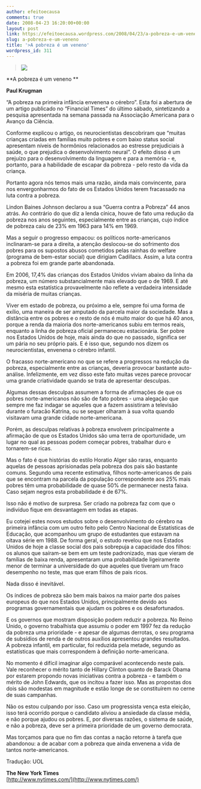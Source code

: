 ```yaml
---
author: efeitoecausa
comments: true
date: 2008-04-23 16:20:00+00:00
layout: post
link: https://efeitoecausa.wordpress.com/2008/04/23/a-pobreza-e-um-veneno/
slug: a-pobreza-e-um-veneno
title: '>A pobreza é um veneno'
wordpress_id: 311
---
```


>[![](http://efeitoecausa.files.wordpress.com/2008/04/pobrezaveneno.jpg?w=203)](http://efeitoecausa.files.wordpress.com/2008/04/pobrezaveneno.jpg)  

**A pobreza é um veneno           **

 

**Paul Krugman**

 

“A pobreza na primeira infância envenena o cérebro”. Esta foi a abertura de um artigo publicado no “Financial Times” do último sábado, sintetizando a pesquisa apresentada na semana passada na Associação Americana para o Avanço da Ciência.

 

Conforme explicou o artigo, os neurocientistas descobriram que “muitas crianças criadas em famílias muito pobres e com baixo status social apresentam níveis de hormônios relacionados ao estresse prejudiciais à saúde, o que prejudica o desenvolvimento neural”. O efeito disso é um prejuízo para o desenvolvimento da linguagem e para a memória - e, portanto, para a habilidade de escapar da pobreza - pelo resto da vida da criança.

 

Portanto agora nós temos mais uma razão, ainda mais convincente, para nos envergonharmos do fato de os Estados Unidos terem fracassado na luta contra a pobreza.

 

Lindon Baines Johnson declarou a sua “Guerra contra a Pobreza” 44 anos atrás. Ao contrário do que diz a lenda cínica, houve de fato uma redução da pobreza nos anos seguintes, especialmente entre as crianças, cujo índice de pobreza caiu de 23% em 1963 para 14% em 1969.

 

Mas a seguir o progresso empacou: os políticos norte-americanos inclinaram-se para a direita, a atenção deslocou-se do sofrimento dos pobres para os supostos abusos cometidos pelas rainhas do welfare (programa de bem-estar social) que dirigiam Cadillacs. Assim, a luta contra a pobreza foi em grande parte abandonada.

 

Em 2006, 17,4% das crianças dos Estados Unidos viviam abaixo da linha da pobreza, um número substancialmente mais elevado que o de 1969. E até mesmo esta estatística provavelmente não reflete a verdadeira intensidade da miséria de muitas crianças.

 

Viver em estado de pobreza, ou próximo a ele, sempre foi uma forma de exílio, uma maneira de ser amputado da parcela maior da sociedade. Mas a distância entre os pobres e o resto de nós é muito maior do que há 40 anos, porque a renda da maioria dos norte-americanos subiu em termos reais, enquanto a linha de pobreza oficial permaneceu estacionária. Ser pobre nos Estados Unidos de hoje, mais ainda do que no passado, significa ser um pária no seu próprio país. E é isso que, segundo nos dizem os neurocientistas, envenena o cérebro infantil.

 

O fracasso norte-americano no que se refere a progressos na redução da pobreza, especialmente entre as crianças, deveria provocar bastante auto-análise. Infelizmente, em vez disso este fato muitas vezes parece provocar uma grande criatividade quando se trata de apresentar desculpas.

 

Algumas dessas desculpas assumem a forma de afirmações de que os pobres norte-americanos não são de fato pobres - uma alegação que sempre me faz indagar se aqueles que a fazem assistiram a televisão durante o furacão Katrina, ou se sequer olharam à sua volta quando visitavam uma grande cidade norte-americana.

 

Porém, as desculpas relativas à pobreza envolvem principalmente a afirmação de que os Estados Unidos são uma terra de oportunidade, um lugar no qual as pessoas podem começar pobres, trabalhar duro e tornarem-se ricas.

 

Mas o fato é que histórias do estilo Horatio Alger são raras, enquanto aquelas de pessoas aprisionadas pela pobreza dos pais são bastante comuns. Segundo uma recente estimativa, filhos norte-americanos de pais que se encontram na parcela da população correspondente aos 25% mais pobres têm uma probabilidade de quase 50% de permanecer nesta faixa. Caso sejam negros esta probabilidade é de 67%.

 

Isso não é motivo de surpresa. Ser criado na pobreza faz com que o indivíduo fique em desvantagem em todas as etapas.

 

Eu cotejei estes novos estudos sobre o desenvolvimento do cérebro na primeira infância com um outro feito pelo Centro Nacional de Estatísticas de Educação, que acompanhou um grupo de estudantes que estavam na oitava série em 1988. De forma geral, o estudo revelou que nos Estados Unidos de hoje a classe social dos pais sobrepuja a capacidade dos filhos: os alunos que saíram-se bem em um teste padronizado, mas que vieram de famílias de baixa renda, apresentaram uma probabilidade ligeiramente menor de terminar a universidade do que aqueles que tiveram um fraco desempenho no teste, mas que eram filhos de pais ricos.

 

Nada disso é inevitável.

 

Os índices de pobreza são bem mais baixos na maior parte dos países europeus do que nos Estados Unidos, principalmente devido aos programas governamentais que ajudam os pobres e os desafortunados.

 

E os governos que mostram disposição podem reduzir a pobreza. No Reino Unido, o governo trabalhista que assumiu o poder em 1997 fez da redução da pobreza uma prioridade - e apesar de algumas derrotas, o seu programa de subsídios de renda e de outros auxílios apresentou grandes resultados. A pobreza infantil, em particular, foi reduzida pela metade, segundo as estatísticas que mais correspondem à definição norte-americana.

 

No momento é difícil imaginar algo comparável acontecendo neste país. Vale reconhecer o mérito tanto de Hillary Clinton quanto de Barack Obama por estarem propondo novas iniciativas contra a pobreza - e também o mérito de John Edwards, que os incitou a fazer isso. Mas as propostas dos dois são modestas em magnitude e estão longe de se constituírem no cerne de suas campanhas.

 

Não os estou culpando por isso. Caso um progressista vença esta eleição, isso terá ocorrido porque o candidato aliviou a ansiedade da classe média, e não porque ajudou os pobres. E, por diversas razões, o sistema de saúde, e não a pobreza, deve ser a primeira prioridade de um governo democrata.

 

Mas torçamos para que no fim das contas a nação retorne à tarefa que abandonou: a de acabar com a pobreza que ainda envenena a vida de tantos norte-americanos.

 

Tradução: UOL

 

**The New York Times**  
[http://www.nytimes.com/](http://www.nytimes.com/)

 

 
